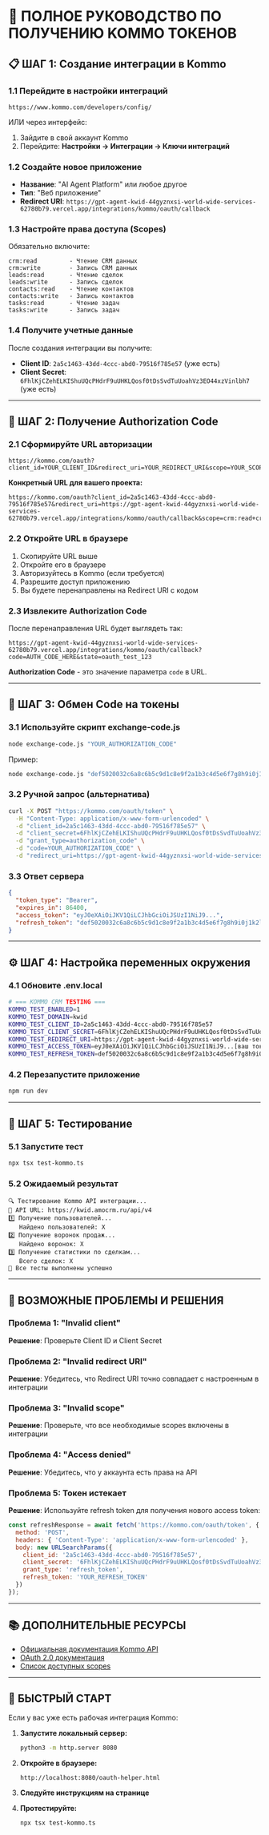# 🚀 ПОЛНОЕ РУКОВОДСТВО ПО ПОЛУЧЕНИЮ KOMMO ТОКЕНОВ

## 📋 ШАГ 1: Создание интеграции в Kommo

### 1.1 Перейдите в настройки интеграций
```
https://www.kommo.com/developers/config/
```
ИЛИ через интерфейс:
1. Зайдите в свой аккаунт Kommo
2. Перейдите: **Настройки → Интеграции → Ключи интеграций**

### 1.2 Создайте новое приложение
- **Название**: "AI Agent Platform" или любое другое
- **Тип**: "Веб приложение"
- **Redirect URI**: `https://gpt-agent-kwid-44gyznxsi-world-wide-services-62780b79.vercel.app/integrations/kommo/oauth/callback`

### 1.3 Настройте права доступа (Scopes)
Обязательно включите:
```
crm:read         - Чтение CRM данных
crm:write        - Запись CRM данных
leads:read       - Чтение сделок
leads:write      - Запись сделок
contacts:read    - Чтение контактов
contacts:write   - Запись контактов
tasks:read       - Чтение задач
tasks:write      - Запись задач
```

### 1.4 Получите учетные данные
После создания интеграции вы получите:
- **Client ID**: `2a5c1463-43dd-4ccc-abd0-79516f785e57` (уже есть)
- **Client Secret**: `6FhlKjCZehELKIShuUQcPHdrF9uUHKLQosf0tDsSvdTuUoahVz3EO44xzVinlbh7` (уже есть)

---

## 🔗 ШАГ 2: Получение Authorization Code

### 2.1 Сформируйте URL авторизации
```
https://kommo.com/oauth?client_id=YOUR_CLIENT_ID&redirect_uri=YOUR_REDIRECT_URI&scope=YOUR_SCOPES&state=random_string&response_type=code
```

**Конкретный URL для вашего проекта:**
```
https://kommo.com/oauth?client_id=2a5c1463-43dd-4ccc-abd0-79516f785e57&redirect_uri=https://gpt-agent-kwid-44gyznxsi-world-wide-services-62780b79.vercel.app/integrations/kommo/oauth/callback&scope=crm:read+crm:write+leads:read+leads:write+contacts:read+contacts:write+tasks:read+tasks:write&state=oauth_test_123&response_type=code
```

### 2.2 Откройте URL в браузере
1. Скопируйте URL выше
2. Откройте его в браузере
3. Авторизуйтесь в Kommo (если требуется)
4. Разрешите доступ приложению
5. Вы будете перенаправлены на Redirect URI с кодом

### 2.3 Извлеките Authorization Code
После перенаправления URL будет выглядеть так:
```
https://gpt-agent-kwid-44gyznxsi-world-wide-services-62780b79.vercel.app/integrations/kommo/oauth/callback?code=AUTH_CODE_HERE&state=oauth_test_123
```

**Authorization Code** - это значение параметра `code` в URL.

---

## 🔄 ШАГ 3: Обмен Code на токены

### 3.1 Используйте скрипт exchange-code.js
```bash
node exchange-code.js "YOUR_AUTHORIZATION_CODE"
```

Пример:
```bash
node exchange-code.js "def5020032c6a8c6b5c9d1c8e9f2a1b3c4d5e6f7g8h9i0j1k2l3m4n5o6p7q8r9s0t1u2v3w4x5y6z"
```

### 3.2 Ручной запрос (альтернатива)
```bash
curl -X POST "https://kommo.com/oauth/token" \
  -H "Content-Type: application/x-www-form-urlencoded" \
  -d "client_id=2a5c1463-43dd-4ccc-abd0-79516f785e57" \
  -d "client_secret=6FhlKjCZehELKIShuUQcPHdrF9uUHKLQosf0tDsSvdTuUoahVz3EO44xzVinlbh7" \
  -d "grant_type=authorization_code" \
  -d "code=YOUR_AUTHORIZATION_CODE" \
  -d "redirect_uri=https://gpt-agent-kwid-44gyznxsi-world-wide-services-62780b79.vercel.app/integrations/kommo/oauth/callback"
```

### 3.3 Ответ сервера
```json
{
  "token_type": "Bearer",
  "expires_in": 86400,
  "access_token": "eyJ0eXAiOiJKV1QiLCJhbGciOiJSUzI1NiJ9...",
  "refresh_token": "def5020032c6a8c6b5c9d1c8e9f2a1b3c4d5e6f7g8h9i0j1k2l3m4n5o6p7q8r9s0t1u2v3w4x5y6z"
}
```

---

## ⚙️ ШАГ 4: Настройка переменных окружения

### 4.1 Обновите .env.local
```bash
# === KOMMO CRM TESTING ===
KOMMO_TEST_ENABLED=1
KOMMO_TEST_DOMAIN=kwid
KOMMO_TEST_CLIENT_ID=2a5c1463-43dd-4ccc-abd0-79516f785e57
KOMMO_TEST_CLIENT_SECRET=6FhlKjCZehELKIShuUQcPHdrF9uUHKLQosf0tDsSvdTuUoahVz3EO44xzVinlbh7
KOMMO_TEST_REDIRECT_URI=https://gpt-agent-kwid-44gyznxsi-world-wide-services-62780b79.vercel.app/integrations/kommo/oauth/callback
KOMMO_TEST_ACCESS_TOKEN=eyJ0eXAiOiJKV1QiLCJhbGciOiJSUzI1NiJ9...[ваш токен]
KOMMO_TEST_REFRESH_TOKEN=def5020032c6a8c6b5c9d1c8e9f2a1b3c4d5e6f7g8h9i0j1k2l3m4n5o6p7q8r9s0t1u2v3w4x5y6z
```

### 4.2 Перезапустите приложение
```bash
npm run dev
```

---

## 🧪 ШАГ 5: Тестирование

### 5.1 Запустите тест
```bash
npx tsx test-kommo.ts
```

### 5.2 Ожидаемый результат
```
🔍 Тестирование Kommo API интеграции...
🔧 API URL: https://kwid.amocrm.ru/api/v4
1️⃣ Получение пользователей...
   Найдено пользователей: X
2️⃣ Получение воронок продаж...
   Найдено воронок: X
3️⃣ Получение статистики по сделкам...
   Всего сделок: X
🎉 Все тесты выполнены успешно
```

---

## 🚨 ВОЗМОЖНЫЕ ПРОБЛЕМЫ И РЕШЕНИЯ

### Проблема 1: "Invalid client"
**Решение**: Проверьте Client ID и Client Secret

### Проблема 2: "Invalid redirect URI"
**Решение**: Убедитесь, что Redirect URI точно совпадает с настроенным в интеграции

### Проблема 3: "Invalid scope"
**Решение**: Проверьте, что все необходимые scopes включены в интеграции

### Проблема 4: "Access denied"
**Решение**: Убедитесь, что у аккаунта есть права на API

### Проблема 5: Токен истекает
**Решение**: Используйте refresh token для получения нового access token:
```javascript
const refreshResponse = await fetch('https://kommo.com/oauth/token', {
  method: 'POST',
  headers: { 'Content-Type': 'application/x-www-form-urlencoded' },
  body: new URLSearchParams({
    client_id: '2a5c1463-43dd-4ccc-abd0-79516f785e57',
    client_secret: '6FhlKjCZehELKIShuUQcPHdrF9uUHKLQosf0tDsSvdTuUoahVz3EO44xzVinlbh7',
    grant_type: 'refresh_token',
    refresh_token: 'YOUR_REFRESH_TOKEN'
  })
});
```

---

## 📚 ДОПОЛНИТЕЛЬНЫЕ РЕСУРСЫ

- [Официальная документация Kommo API](https://www.kommo.com/developers/content/api/)
- [OAuth 2.0 документация](https://www.kommo.com/developers/content/oauth/)
- [Список доступных scopes](https://www.kommo.com/developers/content/oauth/#scopes)

---

## 🎯 БЫСТРЫЙ СТАРТ

Если у вас уже есть рабочая интеграция Kommo:

1. **Запустите локальный сервер:**
   ```bash
   python3 -m http.server 8080
   ```

2. **Откройте в браузере:**
   ```
   http://localhost:8080/oauth-helper.html
   ```

3. **Следуйте инструкциям на странице**

4. **Протестируйте:**
   ```bash
   npx tsx test-kommo.ts
   ```
